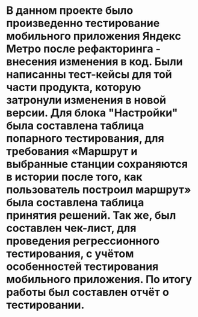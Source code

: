 # В данном проекте было произведенно тестирование мобильного приложения Яндекс Метро после рефакторинга - внесения изменения в код. Были написанны тест-кейсы для той части продукта, которую затронули изменения в новой версии. Для блока "Настройки" была составлена таблица попарного тестирования, для требования «Маршрут и выбранные станции сохраняются в истории после того, как пользователь построил маршрут» была составлена таблица принятия решений. Так же, был составлен чек-лист, для проведения регрессионного тестирования, с учётом особенностей тестирования мобильного приложения. По итогу работы был составлен отчёт о тестировании.

